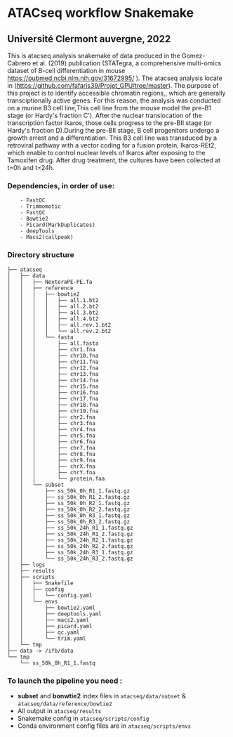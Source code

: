 # ATACseq workflow Snakemake
## Université Clermont auvergne, 2022
This is atacseq analysis snakemake of data produced in the Gomez-Cabrero et al. (2019) publication (STATegra, a comprehensive multi-omics dataset of B-cell differentiation in mouse https://pubmed.ncbi.nlm.nih.gov/31672995/ ). The atacseq analysis locate in (https://github.com/fafaris39/Projet_GPU/tree/master).
The purpose of this project is to identify accessible chromatin regions,, which are generally transciptionally active genes. For this reason, the analysis was conducted on a murine B3 cell line,This cell line from the mouse model the pre-B1 stage (or Hardy's fraction C'). After the nuclear translocation of the transcription factor Ikaros, those cells progress to the pre-BII stage (or Hardy's fraction D).During the pre-BII stage, B cell progenitors undergo a growth arrest and a differentiation. This B3 cell line was transduced by a retroviral pathway with a vector coding for a fusion protein, Ikaros-REt2, which enable to control nuclear levels of Ikaros after exposing to the Tamoxifen drug. After drug treatment, the cultures have been collected at t=0h and t=24h.

### Dependencies, in order of use:
		- FastQC
		- Trimmomotic                             
		- FastQC
		- Bowtie2                  
		- Picard(MarkDuplicates)                 
		- deepTools        
		- Macs2(callpeak)

### Directory structure

```
├── atacseq
│   ├── data
│   │   ├── NexteraPE-PE.fa
│   │   ├── reference
│   │   │   ├── bowtie2
│   │   │   │   ├── all.1.bt2
│   │   │   │   ├── all.2.bt2
│   │   │   │   ├── all.3.bt2
│   │   │   │   ├── all.4.bt2
│   │   │   │   ├── all.rev.1.bt2
│   │   │   │   └── all.rev.2.bt2
│   │   │   └── fasta
│   │   │       ├── all.fasta
│   │   │       ├── chr1.fna
│   │   │       ├── chr10.fna
│   │   │       ├── chr11.fna
│   │   │       ├── chr12.fna
│   │   │       ├── chr13.fna
│   │   │       ├── chr14.fna
│   │   │       ├── chr15.fna
│   │   │       ├── chr16.fna
│   │   │       ├── chr17.fna
│   │   │       ├── chr18.fna
│   │   │       ├── chr19.fna
│   │   │       ├── chr2.fna
│   │   │       ├── chr3.fna
│   │   │       ├── chr4.fna
│   │   │       ├── chr5.fna
│   │   │       ├── chr6.fna
│   │   │       ├── chr7.fna
│   │   │       ├── chr8.fna
│   │   │       ├── chr9.fna
│   │   │       ├── chrX.fna
│   │   │       ├── chrY.fna
│   │   │       └── protein.faa
│   │   └── subset
│   │       ├── ss_50k_0h_R1_1.fastq.gz
│   │       ├── ss_50k_0h_R1_2.fastq.gz
│   │       ├── ss_50k_0h_R2_1.fastq.gz
│   │       ├── ss_50k_0h_R2_2.fastq.gz
│   │       ├── ss_50k_0h_R3_1.fastq.gz
│   │       ├── ss_50k_0h_R3_2.fastq.gz
│   │       ├── ss_50k_24h_R1_1.fastq.gz
│   │       ├── ss_50k_24h_R1_2.fastq.gz
│   │       ├── ss_50k_24h_R2_1.fastq.gz
│   │       ├── ss_50k_24h_R2_2.fastq.gz
│   │       ├── ss_50k_24h_R3_1.fastq.gz
│   │       └── ss_50k_24h_R3_2.fastq.gz
│   ├── logs
│   ├── results
│   ├── scripts
│   │   ├── Snakefile
│   │   ├── config
│   │   │   └── config.yaml
│   │   └── envs
│   │       ├── bowtie2.yaml
│   │       ├── deeptools.yaml
│   │       ├── macs2.yaml
│   │       ├── picard.yaml
│   │       ├── qc.yaml
│   │       └── trim.yaml
│   └── tmp
├── data -> /ifb/data
└── tmp
    └── ss_50k_0h_R1_1.fastq
```

### To launch the pipeline you need :
* __subset__ and __bonwtie2__ index files in `atacseq/data/subset` & `atacseq/data/reference/bowtie2`
* All output in   `atacseq/results`
* Snakemake config in `atacseq/scripts/config`
* Conda environment config files are in `atacseq/scripts/envs`
